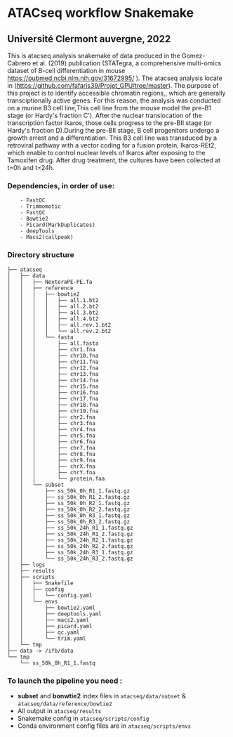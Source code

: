 # ATACseq workflow Snakemake
## Université Clermont auvergne, 2022
This is atacseq analysis snakemake of data produced in the Gomez-Cabrero et al. (2019) publication (STATegra, a comprehensive multi-omics dataset of B-cell differentiation in mouse https://pubmed.ncbi.nlm.nih.gov/31672995/ ). The atacseq analysis locate in (https://github.com/fafaris39/Projet_GPU/tree/master).
The purpose of this project is to identify accessible chromatin regions,, which are generally transciptionally active genes. For this reason, the analysis was conducted on a murine B3 cell line,This cell line from the mouse model the pre-B1 stage (or Hardy's fraction C'). After the nuclear translocation of the transcription factor Ikaros, those cells progress to the pre-BII stage (or Hardy's fraction D).During the pre-BII stage, B cell progenitors undergo a growth arrest and a differentiation. This B3 cell line was transduced by a retroviral pathway with a vector coding for a fusion protein, Ikaros-REt2, which enable to control nuclear levels of Ikaros after exposing to the Tamoxifen drug. After drug treatment, the cultures have been collected at t=0h and t=24h.

### Dependencies, in order of use:
		- FastQC
		- Trimmomotic                             
		- FastQC
		- Bowtie2                  
		- Picard(MarkDuplicates)                 
		- deepTools        
		- Macs2(callpeak)

### Directory structure

```
├── atacseq
│   ├── data
│   │   ├── NexteraPE-PE.fa
│   │   ├── reference
│   │   │   ├── bowtie2
│   │   │   │   ├── all.1.bt2
│   │   │   │   ├── all.2.bt2
│   │   │   │   ├── all.3.bt2
│   │   │   │   ├── all.4.bt2
│   │   │   │   ├── all.rev.1.bt2
│   │   │   │   └── all.rev.2.bt2
│   │   │   └── fasta
│   │   │       ├── all.fasta
│   │   │       ├── chr1.fna
│   │   │       ├── chr10.fna
│   │   │       ├── chr11.fna
│   │   │       ├── chr12.fna
│   │   │       ├── chr13.fna
│   │   │       ├── chr14.fna
│   │   │       ├── chr15.fna
│   │   │       ├── chr16.fna
│   │   │       ├── chr17.fna
│   │   │       ├── chr18.fna
│   │   │       ├── chr19.fna
│   │   │       ├── chr2.fna
│   │   │       ├── chr3.fna
│   │   │       ├── chr4.fna
│   │   │       ├── chr5.fna
│   │   │       ├── chr6.fna
│   │   │       ├── chr7.fna
│   │   │       ├── chr8.fna
│   │   │       ├── chr9.fna
│   │   │       ├── chrX.fna
│   │   │       ├── chrY.fna
│   │   │       └── protein.faa
│   │   └── subset
│   │       ├── ss_50k_0h_R1_1.fastq.gz
│   │       ├── ss_50k_0h_R1_2.fastq.gz
│   │       ├── ss_50k_0h_R2_1.fastq.gz
│   │       ├── ss_50k_0h_R2_2.fastq.gz
│   │       ├── ss_50k_0h_R3_1.fastq.gz
│   │       ├── ss_50k_0h_R3_2.fastq.gz
│   │       ├── ss_50k_24h_R1_1.fastq.gz
│   │       ├── ss_50k_24h_R1_2.fastq.gz
│   │       ├── ss_50k_24h_R2_1.fastq.gz
│   │       ├── ss_50k_24h_R2_2.fastq.gz
│   │       ├── ss_50k_24h_R3_1.fastq.gz
│   │       └── ss_50k_24h_R3_2.fastq.gz
│   ├── logs
│   ├── results
│   ├── scripts
│   │   ├── Snakefile
│   │   ├── config
│   │   │   └── config.yaml
│   │   └── envs
│   │       ├── bowtie2.yaml
│   │       ├── deeptools.yaml
│   │       ├── macs2.yaml
│   │       ├── picard.yaml
│   │       ├── qc.yaml
│   │       └── trim.yaml
│   └── tmp
├── data -> /ifb/data
└── tmp
    └── ss_50k_0h_R1_1.fastq
```

### To launch the pipeline you need :
* __subset__ and __bonwtie2__ index files in `atacseq/data/subset` & `atacseq/data/reference/bowtie2`
* All output in   `atacseq/results`
* Snakemake config in `atacseq/scripts/config`
* Conda environment config files are in `atacseq/scripts/envs`
